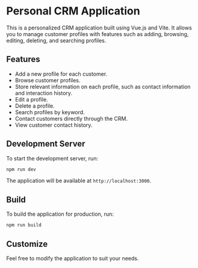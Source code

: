 # Personal CRM Application

This is a personalized CRM application built using Vue.js and Vite. It allows you to manage customer profiles with features such as adding, browsing, editing, deleting, and searching profiles.

## Features

- Add a new profile for each customer.
- Browse customer profiles.
- Store relevant information on each profile, such as contact information and interaction history.
- Edit a profile.
- Delete a profile.
- Search profiles by keyword.
- Contact customers directly through the CRM.
- View customer contact history.

## Development Server

To start the development server, run:

```bash
npm run dev
```

The application will be available at `http://localhost:3000`.

## Build

To build the application for production, run:

```bash
npm run build
```

## Customize

Feel free to modify the application to suit your needs.
